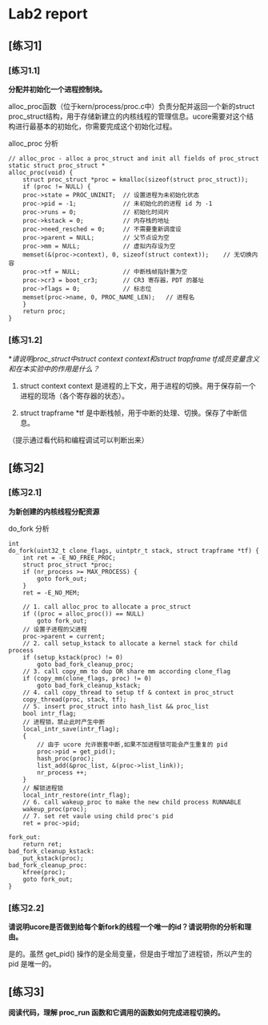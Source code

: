 # Lab2 report

## [练习1]

### [练习1.1]
**分配并初始化一个进程控制块。**

alloc_proc函数（位于kern/process/proc.c中）负责分配并返回一个新的struct proc_struct结构，用于存储新建立的内核线程的管理信息。ucore需要对这个结构进行最基本的初始化，你需要完成这个初始化过程。

alloc_proc 分析
```
// alloc_proc - alloc a proc_struct and init all fields of proc_struct
static struct proc_struct *
alloc_proc(void) {
    struct proc_struct *proc = kmalloc(sizeof(struct proc_struct));
    if (proc != NULL) {
    proc->state = PROC_UNINIT;  // 设置进程为未初始化状态
    proc->pid = -1;             // 未初始化的的进程 id 为 -1
    proc->runs = 0;             // 初始化时间片
    proc->kstack = 0;           // 内存栈的地址
    proc->need_resched = 0;     // 不需要重新调度设
    proc->parent = NULL;        // 父节点设为空
    proc->mm = NULL;            // 虚拟内存设为空
    memset(&(proc->context), 0, sizeof(struct context));    // 无切换内容
    proc->tf = NULL;            // 中断栈帧指针置为空
    proc->cr3 = boot_cr3;       // CR3 寄存器，PDT 的基址
    proc->flags = 0;            // 标志位
    memset(proc->name, 0, PROC_NAME_LEN);   // 进程名
    }
    return proc;
}
```

### [练习1.2]
**请说明proc_struct中struct context context和struct trapframe *tf成员变量含义和在本实验中的作用是什么？**

1. struct context context 是进程的上下文，用于进程的切换。用于保存前一个进程的现场（各个寄存器的状态）。

2. struct trapframe *tf 是中断栈帧，用于中断的处理、切换。保存了中断信息。

（提示通过看代码和编程调试可以判断出来）

## [练习2]

### [练习2.1]
**为新创建的内核线程分配资源**

do_fork 分析
```
int
do_fork(uint32_t clone_flags, uintptr_t stack, struct trapframe *tf) {
    int ret = -E_NO_FREE_PROC;
    struct proc_struct *proc;
    if (nr_process >= MAX_PROCESS) {
        goto fork_out;
    }
    ret = -E_NO_MEM;

    // 1. call alloc_proc to allocate a proc_struct
    if ((proc = alloc_proc()) == NULL)
        goto fork_out;
    // 设置子进程的父进程
    proc->parent = current;
    // 2. call setup_kstack to allocate a kernel stack for child process
    if (setup_kstack(proc) != 0)
        goto bad_fork_cleanup_proc;
    // 3. call copy_mm to dup OR share mm according clone_flag
    if (copy_mm(clone_flags, proc) != 0)
        goto bad_fork_cleanup_kstack;
    // 4. call copy_thread to setup tf & context in proc_struct
    copy_thread(proc, stack, tf);
    // 5. insert proc_struct into hash_list && proc_list
    bool intr_flag;
    // 进程锁，禁止此时产生中断
    local_intr_save(intr_flag);
    {
        // 由于 ucore 允许嵌套中断,如果不加进程锁可能会产生重复的 pid
        proc->pid = get_pid();
        hash_proc(proc);
        list_add(&proc_list, &(proc->list_link));
        nr_process ++;
    }
    // 解锁进程锁
    local_intr_restore(intr_flag);
    // 6. call wakeup_proc to make the new child process RUNNABLE
    wakeup_proc(proc);
    // 7. set ret vaule using child proc's pid
    ret = proc->pid;

fork_out:
    return ret;
bad_fork_cleanup_kstack:
    put_kstack(proc);
bad_fork_cleanup_proc:
    kfree(proc);
    goto fork_out;
}
```

### [练习2.2]
**请说明ucore是否做到给每个新fork的线程一个唯一的id？请说明你的分析和理由。**

是的。虽然 get_pid() 操作的是全局变量，但是由于增加了进程锁，所以产生的 pid 是唯一的。

## [练习3]
**阅读代码，理解 proc_run 函数和它调用的函数如何完成进程切换的。**

